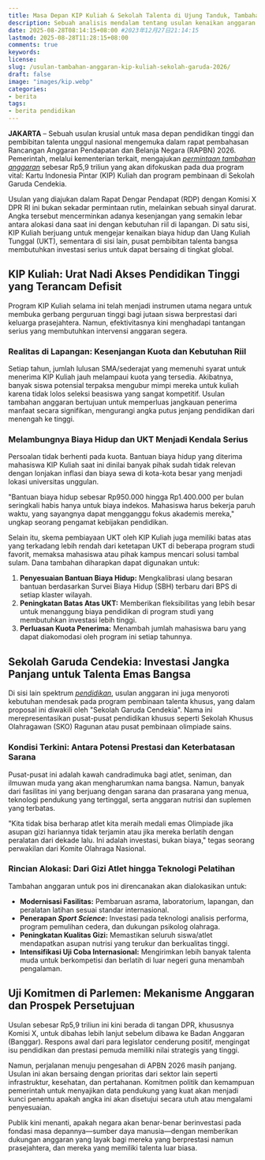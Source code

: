 ```yaml
---
title: Masa Depan KIP Kuliah & Sekolah Talenta di Ujung Tanduk, Tambahan Anggaran Rp5,9 Triliun Diusulkan
description: Sebuah analisis mendalam tentang usulan kenaikan anggaran Rp5,9 Triliun untuk KIP Kuliah dan Sekolah Garuda Cendekia. Mengupas urgensi di tengah kenaikan biaya hidup dan target prestasi nasional.
date: 2025-08-28T08:14:15+08:00 #2023年12月27日21:14:15
lastmod: 2025-08-28T11:28:15+08:00 
comments: true
keywords: 
license: 
slug: /usulan-tambahan-anggaran-kip-kuliah-sekolah-garuda-2026/
draft: false 
image: "images/kip.webp"
categories:
- berita
tags:
- berita pendidikan
---
```

**JAKARTA** – Sebuah usulan krusial untuk masa depan pendidikan tinggi dan pembibitan talenta unggul nasional mengemuka dalam rapat pembahasan Rancangan Anggaran Pendapatan dan Belanja Negara (RAPBN) 2026. Pemerintah, melalui kementerian terkait, mengajukan *[permintaan tambahan anggaran](/usulan-tambahan-anggaran-kip-kuliah-sekolah-garuda-2026/)* sebesar Rp5,9 triliun yang akan difokuskan pada dua program vital: Kartu Indonesia Pintar (KIP) Kuliah dan program pembinaan di Sekolah Garuda Cendekia.

Usulan yang diajukan dalam Rapat Dengar Pendapat (RDP) dengan Komisi X DPR RI ini bukan sekadar permintaan rutin, melainkan sebuah sinyal darurat. Angka tersebut mencerminkan adanya kesenjangan yang semakin lebar antara alokasi dana saat ini dengan kebutuhan riil di lapangan. Di satu sisi, KIP Kuliah berjuang untuk mengejar kenaikan biaya hidup dan Uang Kuliah Tunggal (UKT), sementara di sisi lain, pusat pembibitan talenta bangsa membutuhkan investasi serius untuk dapat bersaing di tingkat global.

## **KIP Kuliah: Urat Nadi Akses Pendidikan Tinggi yang Terancam Defisit**

Program KIP Kuliah selama ini telah menjadi instrumen utama negara untuk membuka gerbang perguruan tinggi bagi jutaan siswa berprestasi dari keluarga prasejahtera. Namun, efektivitasnya kini menghadapi tantangan serius yang membutuhkan intervensi anggaran segera.

### **Realitas di Lapangan: Kesenjangan Kuota dan Kebutuhan Riil**
Setiap tahun, jumlah lulusan SMA/sederajat yang memenuhi syarat untuk menerima KIP Kuliah jauh melampaui kuota yang tersedia. Akibatnya, banyak siswa potensial terpaksa mengubur mimpi mereka untuk kuliah karena tidak lolos seleksi beasiswa yang sangat kompetitif. Usulan tambahan anggaran bertujuan untuk memperluas jangkauan penerima manfaat secara signifikan, mengurangi angka putus jenjang pendidikan dari menengah ke tinggi.

### **Melambungnya Biaya Hidup dan UKT Menjadi Kendala Serius**
Persoalan tidak berhenti pada kuota. Bantuan biaya hidup yang diterima mahasiswa KIP Kuliah saat ini dinilai banyak pihak sudah tidak relevan dengan lonjakan inflasi dan biaya sewa di kota-kota besar yang menjadi lokasi universitas unggulan.

"Bantuan biaya hidup sebesar Rp950.000 hingga Rp1.400.000 per bulan seringkali habis hanya untuk biaya indekos. Mahasiswa harus bekerja paruh waktu, yang sayangnya dapat mengganggu fokus akademis mereka," ungkap seorang pengamat kebijakan pendidikan.

Selain itu, skema pembiayaan UKT oleh KIP Kuliah juga memiliki batas atas yang terkadang lebih rendah dari ketetapan UKT di beberapa program studi favorit, memaksa mahasiswa atau pihak kampus mencari solusi tambal sulam. Dana tambahan diharapkan dapat digunakan untuk:
1.  **Penyesuaian Bantuan Biaya Hidup:** Mengkalibrasi ulang besaran bantuan berdasarkan Survei Biaya Hidup (SBH) terbaru dari BPS di setiap klaster wilayah.
2.  **Peningkatan Batas Atas UKT:** Memberikan fleksibilitas yang lebih besar untuk menanggung biaya pendidikan di program studi yang membutuhkan investasi lebih tinggi.
3.  **Perluasan Kuota Penerima:** Menambah jumlah mahasiswa baru yang dapat diakomodasi oleh program ini setiap tahunnya.

## **Sekolah Garuda Cendekia: Investasi Jangka Panjang untuk Talenta Emas Bangsa**

Di sisi lain spektrum *[pendidikan](/categories/pendidikan/)*, usulan anggaran ini juga menyoroti kebutuhan mendesak pada program pembinaan talenta khusus, yang dalam proposal ini diwakili oleh "Sekolah Garuda Cendekia". Nama ini merepresentasikan pusat-pusat pendidikan khusus seperti Sekolah Khusus Olahragawan (SKO) Ragunan atau pusat pembinaan olimpiade sains.

### **Kondisi Terkini: Antara Potensi Prestasi dan Keterbatasan Sarana**
Pusat-pusat ini adalah kawah candradimuka bagi atlet, seniman, dan ilmuwan muda yang akan mengharumkan nama bangsa. Namun, banyak dari fasilitas ini yang berjuang dengan sarana dan prasarana yang menua, teknologi pendukung yang tertinggal, serta anggaran nutrisi dan suplemen yang terbatas.

"Kita tidak bisa berharap atlet kita meraih medali emas Olimpiade jika asupan gizi hariannya tidak terjamin atau jika mereka berlatih dengan peralatan dari dekade lalu. Ini adalah investasi, bukan biaya," tegas seorang perwakilan dari Komite Olahraga Nasional.

### **Rincian Alokasi: Dari Gizi Atlet hingga Teknologi Pelatihan**
Tambahan anggaran untuk pos ini direncanakan akan dialokasikan untuk:
-   **Modernisasi Fasilitas:** Pembaruan asrama, laboratorium, lapangan, dan peralatan latihan sesuai standar internasional.
-   **Penerapan *Sport Science*:** Investasi pada teknologi analisis performa, program pemulihan cedera, dan dukungan psikolog olahraga.
-   **Peningkatan Kualitas Gizi:** Memastikan seluruh siswa/atlet mendapatkan asupan nutrisi yang terukur dan berkualitas tinggi.
-   **Intensifikasi Uji Coba Internasional:** Mengirimkan lebih banyak talenta muda untuk berkompetisi dan berlatih di luar negeri guna menambah pengalaman.

## **Uji Komitmen di Parlemen: Mekanisme Anggaran dan Prospek Persetujuan**

Usulan sebesar Rp5,9 triliun ini kini berada di tangan DPR, khususnya Komisi X, untuk dibahas lebih lanjut sebelum dibawa ke Badan Anggaran (Banggar). Respons awal dari para legislator cenderung positif, mengingat isu pendidikan dan prestasi pemuda memiliki nilai strategis yang tinggi.

Namun, perjalanan menuju pengesahan di APBN 2026 masih panjang. Usulan ini akan bersaing dengan prioritas dari sektor lain seperti infrastruktur, kesehatan, dan pertahanan. Komitmen politik dan kemampuan pemerintah untuk menyajikan data pendukung yang kuat akan menjadi kunci penentu apakah angka ini akan disetujui secara utuh atau mengalami penyesuaian.

Publik kini menanti, apakah negara akan benar-benar berinvestasi pada fondasi masa depannya—sumber daya manusia—dengan memberikan dukungan anggaran yang layak bagi mereka yang berprestasi namun prasejahtera, dan mereka yang memiliki talenta luar biasa.
